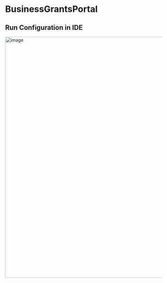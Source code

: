 # BusinessGrantsPortal

Run Configuration in IDE
------------------------
<img width="775" alt="image" src="https://github.com/likhita465/BusinessGrantsPortal/assets/150339768/e6c117a7-bc5f-40e0-acbb-f43067b8cde1">
